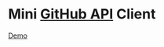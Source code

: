 # Mini [GitHub API](https://developer.github.com/v3/) Client
[Demo](https://jantwel.github.io/github-api-client/)
